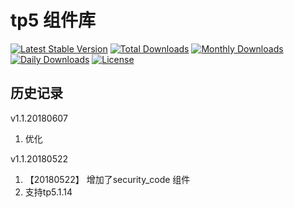 # tp5 组件库

[![Latest Stable Version](https://poser.pugx.org/itboye/component_tp5/v/stable)](https://packagist.org/packages/itboye/component_tp5)
[![Total Downloads](https://poser.pugx.org/itboye/component_tp5/downloads)](https://packagist.org/packages/itboye/component_tp5)
[![Monthly Downloads](https://poser.pugx.org/itboye/component_tp5/d/monthly)](https://packagist.org/packages/itboye/component_tp5)
[![Daily Downloads](https://poser.pugx.org/itboye/component_tp5/d/daily)](https://packagist.org/packages/itboye/component_tp5)
[![License](https://poser.pugx.org/itboye/component_tp5/license)](https://packagist.org/packages/itboye/component_tp5)

## 历史记录
v1.1.20180607 

1. 优化

v1.1.20180522
1. 【20180522】 增加了security_code 组件 
2. 支持tp5.1.14

